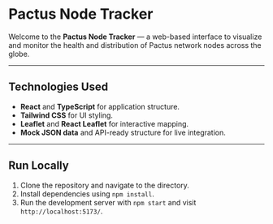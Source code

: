 # Pactus Node Tracker

Welcome to the **Pactus Node Tracker** — a web-based interface to visualize and monitor the health and distribution of Pactus network nodes across the globe.

---

## Technologies Used

- **React** and **TypeScript** for application structure.
- **Tailwind CSS** for UI styling.
- **Leaflet** and **React Leaflet** for interactive mapping.
- **Mock JSON data** and API-ready structure for live integration.

---

## Run Locally

1. Clone the repository and navigate to the directory.
2. Install dependencies using `npm install`.
3. Run the development server with `npm start` and visit `http://localhost:5173/`.
